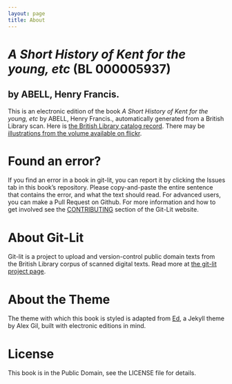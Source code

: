 ```yaml
---
layout: page
title: About
---
```


# _A Short History of Kent for the young, etc_ (BL 000005937)

## by ABELL, Henry Francis.

This is an electronic edition of the book _A Short History of Kent for the young, etc_ by ABELL, Henry Francis., automatically generated from a British Library scan. Here is [the British Library catalog record](http://explore.bl.uk/primo_library/libweb/action/search.do?cs=frb&doc=BLL01000005937&dscnt=1&scp.scps=scope:(BLCONTENT)&frbg=&tab=local_tab&srt=rank&ct=search&mode=Basic&dum=true&tb=t&indx=1&vl(freeText0)=000005937&fn=search&vid=BLVU1). There may be [illustrations from the volume available on flickr](https://www.flickr.com/photos/britishlibrary/tags/sysnum000005937).

# Found an error?
If you find an error in a book in git-lit, you can report it by clicking the Issues tab in this book’s repository. Please copy-and-paste the entire sentence that contains the error, and what the text should read. For advanced users, you can make a Pull Request on Github.  For more information and how to get involved see the [CONTRIBUTING](http://git-lit.github.io/#contributing) section of the Git-Lit website.

# About Git-Lit
Git-lit is a project to upload and version-control public domain texts from the British Library corpus of scanned digital texts. Read more at [the git-lit project page](https://github.com/Git-Lit/git-lit).

# About the Theme
The theme with which this book is styled is adapted from [Ed](https://github.com/elotroalex/ed), a Jekyll theme by Alex Gil, built with electronic editions in mind.

# License 
This book is in the Public Domain, see the LICENSE file for details. 